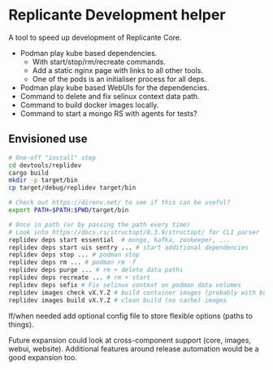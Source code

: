 # Replicante Development helper
A tool to speed up development of Replicante Core.

  * Podman play kube based dependencies.
    * With start/stop/rm/recreate commands.
    * Add a static nginx page with links to all other tools.
    * One of the pods is an initialiser process for all deps.
  * Podman play kube based WebUIs for the dependencies.
  * Command to delete and fix selinux context data path.
  * Command to build docker images locally.
  * Command to start a mongo RS with agents for tests?


## Envisioned use
```bash
# One-off "install" step
cd devtools/replidev
cargo build
mkdir -p target/bin
cp target/debug/replidev target/bin

# Check out https://direnv.net/ to see if this can be useful?
export PATH=$PATH:$PWD/target/bin

# Once in path (or by passing the path every time)
# Look into https://docs.rs/structopt/0.3.9/structopt/ for CLI parser
replidev deps start essential  # mongo, kafka, zookeeper, ...
replidev deps start uis sentry ... # start additional dependencies
replidev deps stop ... # podman stop
replidev deps rm ... # podman rm -f
replidev deps purge ... # rm + delete data paths
replidev deps recreate ... # rm + start
replidev deps sefix # Fix selinux context on podman data volumes
replidev images check vX.Y.Z # build container images (probably with buildah)
replidev images build vX.Y.Z # clean build (no cache) images
```

If/when needed add optional config file to store flexible options (paths to things).

Future expansion could look at cross-component support (core, images, webui, website).
Additional features around release automation would be a good expansion too.
